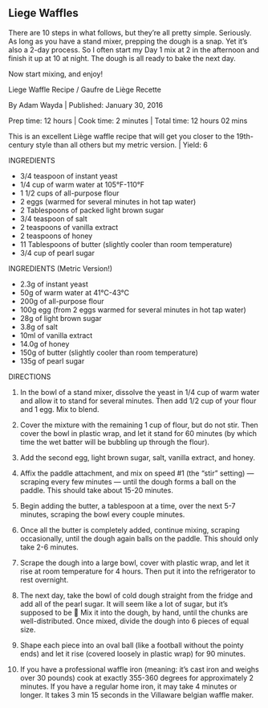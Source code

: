 ## Liege Waffles
There are 10 steps in what follows, but they’re all pretty simple. Seriously. As long as you have a stand mixer, prepping the dough is a snap. Yet it’s also a 2-day process. So I often start my Day 1 mix at 2 in the afternoon and finish it up at 10 at night. The dough is all ready to bake the next day.

Now start mixing, and enjoy!

Liege Waffle Recipe / Gaufre de Liège Recette

By Adam Wayda | Published: January 30, 2016

Prep time: 12 hours | Cook time: 2 minutes | Total time: 12 hours 02 mins

This is an excellent Liège waffle recipe that will get you closer to the 19th-century style than all others but my metric version. | Yield: 6

INGREDIENTS
* 3/4 teaspoon of instant yeast
* 1/4 cup of warm water at 105°F-110°F
* 1 1/2 cups of all-purpose flour
* 2 eggs (warmed for several minutes in hot tap water)
* 2 Tablespoons of packed light brown sugar
* 3/4 teaspoon of salt
* 2 teaspoons of vanilla extract
* 2 teaspoons of honey
* 11 Tablespoons of butter (slightly cooler than room temperature)
* 3/4 cup of pearl sugar

INGREDIENTS  (Metric Version!)
* 2.3g of instant yeast
* 50g of warm water at 41°C-43°C
* 200g of all-purpose flour
* 100g egg (from 2 eggs warmed for several minutes in hot tap water)
* 28g of light brown sugar
* 3.8g of salt
* 10ml of vanilla extract
* 14.0g of honey
* 150g of butter (slightly cooler than room temperature)
* 135g of pearl sugar

DIRECTIONS

1. In the bowl of a stand mixer, dissolve the yeast in 1/4 cup of warm water and allow it to stand for several minutes. Then add 1/2 cup of your flour and 1 egg. Mix to blend.

2. Cover the mixture with the remaining 1 cup of flour, but do not stir. Then cover the bowl in plastic wrap, and let it stand for 60 minutes (by which time the wet batter will be bubbling up through the flour).

3. Add the second egg, light brown sugar, salt, vanilla extract, and honey.

4. Affix the paddle attachment, and mix on speed #1 (the “stir” setting) — scraping every few minutes — until the dough forms a ball on the paddle. This should take about 15-20 minutes.

5. Begin adding the butter, a tablespoon at a time, over the next 5-7 minutes, scraping the bowl every couple minutes.

6. Once all the butter is completely added, continue mixing, scraping occasionally, until the dough again balls on the paddle. This should only take 2-6 minutes.

7. Scrape the dough into a large bowl, cover with plastic wrap, and let it rise at room temperature for 4 hours. Then put it into the refrigerator to rest overnight.

8. The next day, take the bowl of cold dough straight from the fridge and add all of the pearl sugar. It will seem like a lot of sugar, but it’s supposed to be 🙂 Mix it into the dough, by hand, until the chunks are well-distributed. Once mixed, divide the dough into 6 pieces of equal size.

9. Shape each piece into an oval ball (like a football without the pointy ends) and let it rise (covered loosely in plastic wrap) for 90 minutes.

10. If you have a professional waffle iron (meaning: it’s cast iron and weighs over 30 pounds) cook at exactly 355-360 degrees for approximately 2 minutes. If you have a regular home iron, it may take 4 minutes or longer. It takes 3 min 15 seconds in the Villaware belgian waffle maker. 
